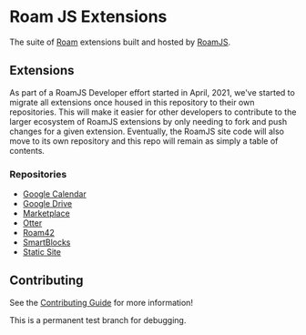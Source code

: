 # Roam JS Extensions

The suite of [Roam](https://roamresearch.com) extensions built and hosted by [RoamJS](https://roamjs.com).

## Extensions 

As part of a RoamJS Developer effort started in April, 2021, we've started to migrate all extensions once housed in this repository to their own repositories. This will make it easier for other developers to contribute to the larger ecosystem of RoamJS extensions by only needing to fork and push changes for a given extension. Eventually, the RoamJS site code will also move to its own repository and this repo will remain as simply a table of contents.

### Repositories

- [Google Calendar](https://github.com/dvargas92495/roamjs-google-calendar)
- [Google Drive](https://github.com/dvargas92495/roamjs-google-drive)
- [Marketplace](https://github.com/dvargas92495/roamjs-marketplace)
- [Otter](https://github.com/dvargas92495/roamjs-otter)
- [Roam42](https://github.com/dvargas92495/roam42)
- [SmartBlocks](https://github.com/dvargas92495/roamjs-smartblocks)
- [Static Site](https://github.com/dvargas92495/roamjs-service-static-site)

## Contributing

See the [Contributing Guide](./CONTRIBUTING.md) for more information!

This is a permanent test branch for debugging.
